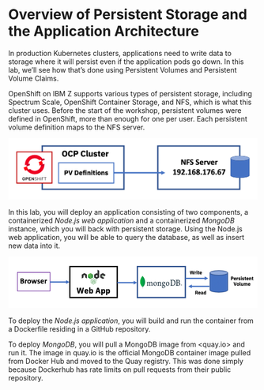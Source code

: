 # Overview of Persistent Storage and the Application Architecture

In production Kubernetes clusters, applications need to write data to storage where it will persist even if the application pods go down. In this lab, we’ll see how that’s done using Persistent Volumes and Persistent Volume Claims.

OpenShift on IBM Z supports various types of persistent storage, including Spectrum Scale, OpenShift Container Storage, and NFS, which is what this cluster uses. Before the start of the workshop, persistent volumes were defined in OpenShift, more than enough for one per user. Each persistent volume definition maps to the NFS server.

![nfs-arch](images/nfs-arch.png)

In this lab, you will deploy an application consisting of two components, a containerized *Node.js web application* and a containerized *MongoDB* instance, which you will back with persistent storage. Using the Node.js web application, you will be able to query the database, as well as insert new data into it.

![app-arch](images/app-arch.png)

To deploy the *Node.js application*, you will build and run the container from a Dockerfile residing in a GitHub repository.

To deploy *MongoDB*, you will pull a MongoDB image from <quay.io> and run it. The image in quay.io is the official MongoDB container image pulled from Docker Hub and moved to the Quay registry. This was done simply because Dockerhub has rate limits on pull requests from their public repository.
